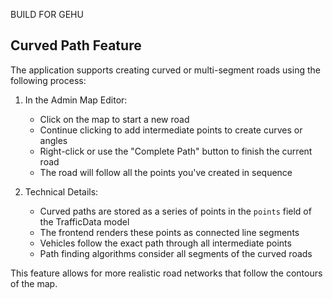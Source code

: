 BUILD FOR GEHU

## Curved Path Feature

The application supports creating curved or multi-segment roads using the following process:

1. In the Admin Map Editor:
   - Click on the map to start a new road
   - Continue clicking to add intermediate points to create curves or angles
   - Right-click or use the "Complete Path" button to finish the current road
   - The road will follow all the points you've created in sequence

2. Technical Details:
   - Curved paths are stored as a series of points in the `points` field of the TrafficData model
   - The frontend renders these points as connected line segments
   - Vehicles follow the exact path through all intermediate points
   - Path finding algorithms consider all segments of the curved roads

This feature allows for more realistic road networks that follow the contours of the map.
